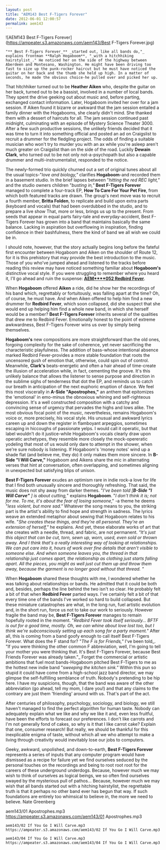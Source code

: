 ```yaml
---
layout: post
title: "AEM143 Best F-Tigers Forever"
date: 2012-06-01 12:00:57
permalink: aem143
---
```

![AEM143 Best F-Tigers Forever](https://ampeater.s3.amazonaws.com/aem143/Best F-Tigers Forever.jpg)

    "**_Best F-Tigers Forever_** _started out, like all bands do,"_ explains frontman **Ralph Hogaboom**, "_with a hitchhiking hairstylist_." He noticed her on the side of the highway between Aberdeen and Montesano, Washington. He might have been driving too fast to size up the punk-rocker haircut but he must have noticed the guitar on her back and the thumb she held up high. In a matter of seconds, he made the obvious choice-he pulled over and picked her up.

That hitchhiker turned out to be **Heather Aiken** who, despite the guitar on her back, turned out to be a bassist, involved in a number of local bands. They spent the drive geeking out about music and, before parting, exchanged contact information. Later, Hogaboom invited her over for a jam session. If Aiken found it bizarre or awkward that the jam session entailed a family dinner with the Hogabooms, she clearly didn't mind. She thanked them with a dessert of haircuts for all. The jam session continued past midnight, culminating with an episode of Mystery Science Theater 3000. After a few such productive sessions, the unlikely friends decided that it was time to turn it into something official and posted an ad on Craigslist to recruit a drummer for the fledgling project. The odds of finding a suitable musician who won't try to murder you with an ax while you're asleep aren't much greater on Craigslist than on the side of the road. Luckily **Dewain Clark**, who turned out to be not only not-a-psychopath but also a capable drummer and multi-instrumentalist, responded to the notice.

The newly-formed trio quickly churned out a set of original tunes about all the usual topics-"_love and biology,"_ clarifies **Hogaboom**\-and recorded them in a basement studio. In the brief lapses between "_hitting the red REC light,"_ and the studio owners children "_busting in,"_ **Best F-Tigers Forever** managed to complete a four-track EP, **How To Care For Your Pet Fire**, from which both featured tracks are drawn. The group's next move was to recruit a fourth member, **Britta Folden**, to replicate and build upon extra parts (keyboard and vocals) that had been overdubbed in the studio, and to prepare a live show That, more or less, brings us up to the present. From seeds that appear in equal parts fairy-tale and everyday-accident, Best F-Tigers Forever has grown into a band that maintains basically the same balance. Lacking in aspiration but overflowing in inspiration, finding confidence in their bashfulness, there the kind of band we all wish we could be in.

I should note, however, that the story actually begins long before the fateful first encounter between Hogaboom and Aiken on the shoulder of Route 12, for it is this prehistory that may provide the best introduction to the music. Those of you who've jumped ahead and listened to the tracks before reading this review may have noticed something familiar about **Hogaboom's** distinctive vocal style. If you were struggling to remember where you heard it, I'll go ahead and ruin the suspense: [**AEM****052 Redbird Fever**](http://ampeatermusic.com/aem052).

When **Hogaboom** offered **Aiken** a ride, did he show her the recordings of his band which, regrettably or fortuitously, was falling apart at the time? Oh, of course, he must have. And when Aiken offered to help him find a new drummer for **Redbird Fever**, which soon collapsed, did she suspect that she would end up helping him find a whole new band, in which she herself would be a member? **Best F-Tigers Forever** inherits several of the qualities that drew me to Redbird Fever. Emotionally honest to the point of extreme awkwardness, Best F-Tigers Forever wins us over by simply being themselves.

**Hogaboom's** new compositions are more straightforward than the old ones, forgoing complexity for the sake of coherence, yet never sacrificing the characteristic playfulness. The addition of bass-whose intentional absence marked Redbird Fever-provides a more stable foundation that roots the uncensored gush of emotion that, otherwise, could spin out of control. Meanwhile, **Clark's** beats-energetic and often a hair ahead of time-create the illusion of acceleration while, in fact, cementing the groove. It's this unlikely balance that allows the listener to sense purpose and direction in the sublime sighs of tenderness that dot the EP, and reminds us to catch our breath in anticipation of the next euphoric eruption of dance. We feel this most viscerally in **A-Side "Apostrophes,"** an anthem that epitomizes the 'emotional' in emo-minus the obnoxious whining and self-righteous depression. It's a well constructed composition with a catchy and convincing sense of urgency that pervades the highs and lows alike. The most obvious focal point of the music, nevertheless, remains Hogaboom's voice or, more precisely, his vocal style. His unusual and awkward lyrics careen up and down the register in flamboyant arpeggios, sometimes escaping in hiccoughs of passionate yelps. I would call it operatic, but that label wouldn't do it justice-while Hogaboom's vocals clearly draw upon operatic archetypes, they resemble more closely the mock-opereratic yodeling that most of us would only dare to attempt in the shower, when we're sure nobody is listening. If Hogaboom's 'money notes' wind up a shade flat (and believe me, they do) it only makes them more sincere. In **B-Side "I Will Carve,"** Hogaboom and Aikens share the mic in alternating verses that hint at conversation, often overlapping, and sometimes aligning in unexpected but satisfying blips of unison.

**Best F-Tigers Forever** exudes an optimism rare in indie rock-a love for life that I find both unusually sincere and thoroughly refreshing. That said, the music does not shy away from darker themes. "_I've been told \[**B-Side "I Will Carve"** \] is about cutting,_" explains **Hogaboom**. "_I don't think it is; not for me. To me, it's about the fear of losing someone_," -a theme he deems "_less violent, but more sad."_ Whatever the song means to you, the striking part is the artist's ability to find hope and strength in sadness. The lyrics weave an extended metaphor about sewing that Hogaboom relates to his wife. "_She creates these things, and they're all personal. They're an extension of herself,"_ he explains. And yet, these elaborate works of art that she creates with a needle, thread, and fabric, are not permanent. _"It's just this object that can be cut, torn, sewn up, worn, used, even sold or thrown away. And I think that's a really interesting way of looking at relationships. We can put care into it, hours of work over fine details that aren't visible to someone else. And when someone leaves you, the thread in that relationship just comes apart, the relationship as clothing just starts falling apart. All the pieces, you might as well just cut them up and throw them away, because the garment is no longer good without that thread. "_

When **Hogaboom** shared these thoughts with me, I wondered whether he was talking about relationships or bands. He admitted that it could be both and, besides, perhaps the line behind the two isn't so clear. He probably felt a bit of that when **Redbird Fever** parted ways. I've certainly felt a bit of that every time one of the bands I've worked so hard to build collapsed. But these miniature catastrophes are what, in the long run, fuel artistic evolution and, in the short run, force us not to take our work to seriously. However fragile the band may be, **Best F-Tigers Forever** manages to remain hopefully rooted in the moment. "_Redbird Fever took itself seriously... BFTF is out for a good time, mostly. Oh, we can whine about love lost too, but I think we're subconsciously setting up each song for a party moment."_ After all, this is coming from a band goofy enough to call itself Best F-Tigers Forever. What does the F stand for? "_The F is for Friends,"_ I've been told_. "If you were thinking the other common F abbreviation, well, I'm going to tell your mother you were thinking that. It's Best F-Tigers Forever, because Best Friends Forever was already taken."_ Forget the commercial or artistic ambitions that fuel most bands-Hogaboom pitched Best F-Tigers to me as the hottest new indie band "_sweeping the kitchen sink."_ Within this pun so stupid it could have come from a high-school jazz band director, we may glimpse the self-fulfilling semblance of truth. Nobody's pretending to be hip here. I have my suspicions, though, that the band was aware of the other abbreviation (go ahead, tell my mom, I dare you!) and that any claims to the contrary are just them 'friending' around with us. That's part of the act.

After centuries of philosophy, psychology, sociology, and biology, we still haven't managed to find the perfect algorithm for human taste. Nobody can adequately explain what we like and why we like it and, even less fruitful, have been the efforts to forecast our preferences. I don't like carrots and I'm not generally fond of cakes, so why is it that I like carrot cake? Explain that one, consumer research! But really, we should be thankful for this inexplicable enigma of taste, without which all we who attempt to make a living through creativity would inevitably lose our jobs to computers.

Geeky, awkward, unpolished, and down-to-earth, **Best F-Tigers Forever** represents a series of inputs that any computer program would have dismissed as a recipe for failure yet we find ourselves seduced by the personal touches on the recordings and being to root root root for the careers of these underground underdogs. Because, however much we may wish to think of ourselves as logical beings, we so often find ourselves swayed by the mysterious pull of pathos... Because, however much we may wish that all bands started out with a hitching hairstylist, the regrettable truth is that it perhaps no other band ever has begun that way. If such foundations are entirely too whimsical to believe in, the more we need to believe. Nate Greenberg
  
  aem143/01 Apostrophes.mp3
    https://ampeater.s3.amazonaws.com/aem143/01 Apostrophes.mp3
    
    aem143/02 If You Go I Will Carve.mp3
    https://ampeater.s3.amazonaws.com/aem143/02 If You Go I Will Carve.mp3
    
    aem143/04 If You Go I Will Carve.mp3
    https://ampeater.s3.amazonaws.com/aem143/04 If You Go I Will Carve.mp3
    
    